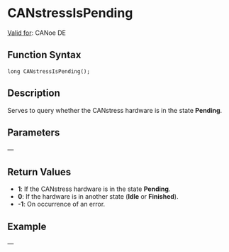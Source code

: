 # CANstressIsPending

[Valid for](../../../Shared/FeatureAvailability.md): CANoe DE

## Function Syntax

```
long CANstressIsPending();
```

## Description

Serves to query whether the CANstress hardware is in the state **Pending**.

## Parameters

—

## Return Values

- **1**: If the CANstress hardware is in the state **Pending**.
- **0**: If the hardware is in another state (**Idle** or **Finished**).
- **-1**: On occurrence of an error.

## Example

—
